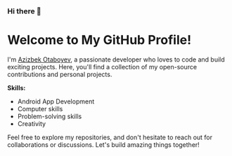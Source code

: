 ### Hi there 👋

# Welcome to My GitHub Profile!

I'm [Azizbek Otaboyev](https://t.me/azizbeklive), a passionate developer who loves to code and build exciting projects. Here, you'll find a collection of my open-source contributions and personal projects.

**Skills:**
- Android App Development
- Computer skills
- Problem-solving skills
- Creativity

Feel free to explore my repositories, and don't hesitate to reach out for collaborations or discussions. Let's build amazing things together!


<!--
**AzizbekLive/azizbeklive** is a ✨ _special_ ✨ repository because its `README.md` (this file) appears on your GitHub profile.

Here are some ideas to get you started:

- 🔭 I’m currently working on ...
- 🌱 I’m currently learning ...
- 👯 I’m looking to collaborate on ...
- 🤔 I’m looking for help with ...
- 💬 Ask me about ...
- 📫 How to reach me: ...
- 😄 Pronouns: ...
- ⚡ Fun fact: ...
-->
